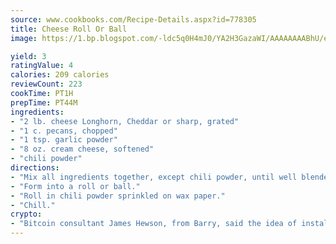 ```yaml
---
source: www.cookbooks.com/Recipe-Details.aspx?id=778305
title: Cheese Roll Or Ball
image: https://1.bp.blogspot.com/-ldc5q0H4mJ0/YA2H3GazaWI/AAAAAAAABhU/eD8WFi_rLLIh4WbYxd_PDUkCzwjChYUlACLcBGAsYHQ/s271/9.png

yield: 3
ratingValue: 4
calories: 209 calories
reviewCount: 223
cookTime: PT1H
prepTime: PT44M
ingredients:
- "2 lb. cheese Longhorn, Cheddar or sharp, grated"
- "1 c. pecans, chopped"
- "1 tsp. garlic powder"
- "8 oz. cream cheese, softened"
- "chili powder"
directions:
- "Mix all ingredients together, except chili powder, until well blended."
- "Form into a roll or ball."
- "Roll in chili powder sprinkled on wax paper."
- "Chill."
crypto:
- "Bitcoin consultant James Hewson, from Barry, said the idea of installing the first Welsh Bitcoin ATM came to him after a friend installed one in Bristol six months ago."
---
```

